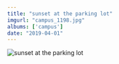 ```yaml
---
title: "sunset at the parking lot"
imgurl: "campus_1198.jpg"
albums: ['campus']
date: "2019-04-01"
---
```

![sunset at the parking lot](https://apfbvvpren.cloudimg.io/width/cdn/n/n/https://raw.githubusercontent.com/wpix/solid-pipix/master/photos/campus_1198.jpg)